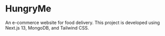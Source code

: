 # HungryMe

An e-commerce website for food delivery. This project is developed using Next.js 13, MongoDB, and Tailwind CSS.
